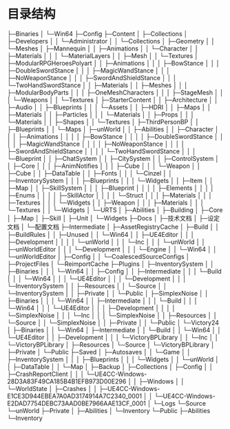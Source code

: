 # 目录结构

├─Binaries
│  └─Win64
├─Config
├─Content
│  ├─Collections
│  ├─Developers
│  │  └─Administrator
│  │      └─Collections
│  ├─Geometry
│  │  └─Meshes
│  ├─Mannequin
│  │  ├─Animations
│  │  └─Character
│  │      ├─Materials
│  │      │  └─MaterialLayers
│  │      ├─Mesh
│  │      └─Textures
│  ├─ModularRPGHeroesPolyart
│  │  ├─Animations
│  │  │  ├─BowStance
│  │  │  ├─DoubleSwordStance
│  │  │  ├─MagicWandStance
│  │  │  ├─NoWeaponStance
│  │  │  ├─SwordAndShieldStance
│  │  │  └─TwoHandSwordStance
│  │  ├─Materials
│  │  ├─Meshes
│  │  │  ├─ModularBodyParts
│  │  │  ├─OneMeshCharacters
│  │  │  ├─StageMesh
│  │  │  └─Weapons
│  │  └─Textures
│  ├─StarterContent
│  │  ├─Architecture
│  │  ├─Audio
│  │  ├─Blueprints
│  │  │  └─Assets
│  │  ├─HDRI
│  │  ├─Maps
│  │  ├─Materials
│  │  ├─Particles
│  │  │  └─Materials
│  │  ├─Props
│  │  │  └─Materials
│  │  ├─Shapes
│  │  └─Textures
│  ├─ThirdPersonBP
│  │  ├─Blueprints
│  │  └─Maps
│  ├─unWorld
│  │  ├─Abilities
│  │  ├─Character
│  │  │  ├─Animations
│  │  │  │  ├─BowStance
│  │  │  │  ├─DoubleSwordStance
│  │  │  │  ├─MagicWandStance
│  │  │  │  ├─NoWeaponStance
│  │  │  │  ├─SwordAndShieldStance
│  │  │  │  └─TwoHandSwordStance
│  │  │  └─Blueprint
│  │  ├─ChatSystem
│  │  ├─CitySystem
│  │  ├─ControlSystem
│  │  ├─Core
│  │  │  ├─AnimNotifies
│  │  │  ├─Cube
│  │  │  └─Weapon
│  │  ├─Cube
│  │  ├─DataTable
│  │  ├─Fonts
│  │  │  └─Cinzel
│  │  ├─InventorySystem
│  │  │  ├─Blueprints
│  │  │  └─Widgets
│  │  ├─Item
│  │  ├─Map
│  │  ├─SkillSystem
│  │  │  ├─Blueprint
│  │  │  │  ├─Elements
│  │  │  │  ├─Enums
│  │  │  │  ├─SkillActor
│  │  │  │  └─Struct
│  │  │  ├─Materials
│  │  │  ├─Textures
│  │  │  └─Widgets
│  │  ├─Weapon
│  │  │  ├─Materials
│  │  │  └─Textures
│  │  └─Widgets
│  └─URTS
│      ├─Abilities
│      ├─Building
│      ├─Core
│      ├─Map
│      ├─Skill
│      ├─Unit
│      └─Widgets
├─Docs
│  ├─技术文档
│  ├─设定文档
│  └─配置文档
├─Intermediate
│  ├─AssetRegistryCache
│  ├─Build
│  │  ├─BuildRules
│  │  ├─Unused
│  │  └─Win64
│  │      ├─UE4Editor
│  │      │  ├─Development
│  │      │  │  └─unWorld
│  │      │  └─Inc
│  │      │      └─unWorld
│  │      ├─unWorldEditor
│  │      │  └─Development
│  │      │      └─Engine
│  │      └─Win64
│  │          └─unWorldEditor
│  ├─Config
│  │  └─CoalescedSourceConfigs
│  ├─ProjectFiles
│  └─ReimportCache
├─Plugins
│  ├─InventorySystem
│  │  ├─Binaries
│  │  │  └─Win64
│  │  ├─Config
│  │  ├─Intermediate
│  │  │  └─Build
│  │  │      └─Win64
│  │  │          └─UE4Editor
│  │  │              └─Development
│  │  │                  └─InventorySystem
│  │  ├─Resources
│  │  └─Source
│  │      └─InventorySystem
│  │          ├─Private
│  │          └─Public
│  ├─SimplexNoise
│  │  ├─Binaries
│  │  │  └─Win64
│  │  ├─Intermediate
│  │  │  └─Build
│  │  │      └─Win64
│  │  │          └─UE4Editor
│  │  │              ├─Development
│  │  │              │  └─SimplexNoise
│  │  │              └─Inc
│  │  │                  └─SimplexNoise
│  │  ├─Resources
│  │  └─Source
│  │      └─SimplexNoise
│  │          ├─Private
│  │          └─Public
│  └─Victory24
│      ├─Binaries
│      │  └─Win64
│      ├─Intermediate
│      │  └─Build
│      │      └─Win64
│      │          └─UE4Editor
│      │              ├─Development
│      │              │  └─VictoryBPLibrary
│      │              └─Inc
│      │                  └─VictoryBPLibrary
│      ├─Resources
│      └─Source
│          └─VictoryBPLibrary
│              ├─Private
│              └─Public
├─Saved
│  ├─Autosaves
│  │  └─Game
│  │      ├─InventorySystem
│  │      │  ├─Blueprints
│  │      │  └─Widgets
│  │      └─unWorld
│  │          ├─DataTable
│  │          └─Map
│  ├─Backup
│  ├─Collections
│  ├─Config
│  │  ├─CrashReportClient
│  │  │  └─UE4CC-Windows-28D3A83F49CA185B4B1EFB973D00E296
│  │  ├─Windows
│  │  └─WorldState
│  ├─Crashes
│  │  ├─UE4CC-Windows-E1CE3D944EBEA7A0AD3174914A7C2340_0001
│  │  └─UE4CC-Windows-E2DAD7754DEBC73AAD0BE7966AAE13CF_0001
│  └─Logs
└─Source
    └─unWorld
        ├─Private
        │  ├─Abilities
        │  └─Inventory
        └─Public
            ├─Abilities
            └─Inventory